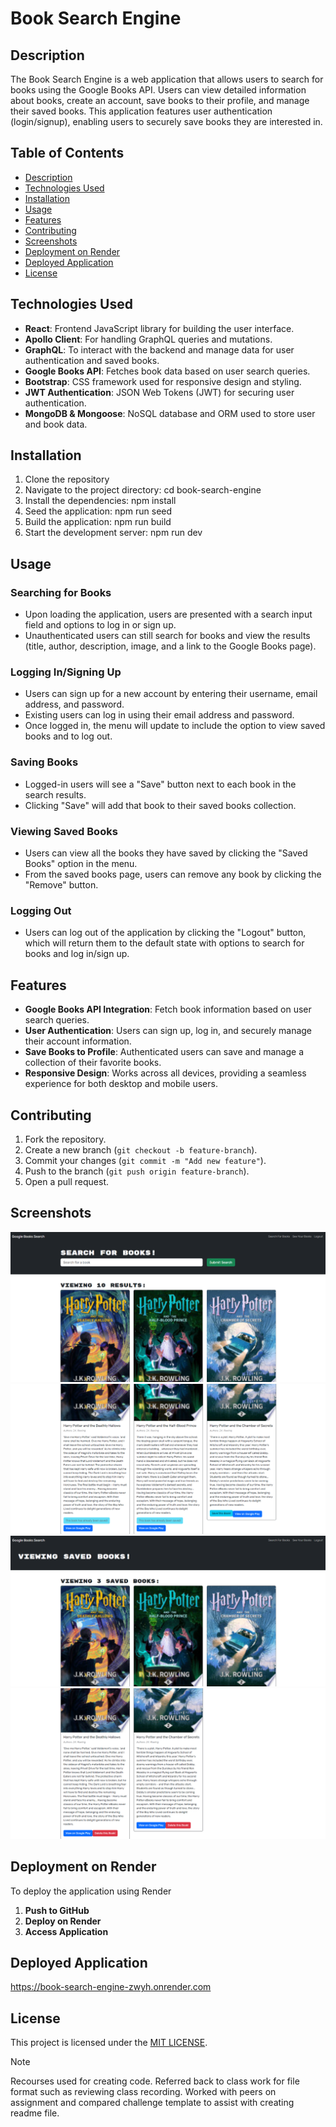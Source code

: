 # Book Search Engine

## Description

The Book Search Engine is a web application that allows users to search for books using the Google Books API. Users can view detailed information about books, create an account, save books to their profile, and manage their saved books. This application features user authentication (login/signup), enabling users to securely save books they are interested in.

## Table of Contents

- [Description](#description)
- [Technologies Used](#technologies-used)
- [Installation](#installation)
- [Usage](#usage)
- [Features](#features)
- [Contributing](#contributing)
- [Screenshots](#screenshots)
- [Deployment on Render](#deployment-on-render)
- [Deployed Application](#deployed-application)
- [License](#license)

## Technologies Used

- **React**: Frontend JavaScript library for building the user interface.
- **Apollo Client**: For handling GraphQL queries and mutations.
- **GraphQL**: To interact with the backend and manage data for user authentication and saved books.
- **Google Books API**: Fetches book data based on user search queries.
- **Bootstrap**: CSS framework used for responsive design and styling.
- **JWT Authentication**: JSON Web Tokens (JWT) for securing user authentication.
- **MongoDB & Mongoose**: NoSQL database and ORM used to store user and book data.

## Installation

1. Clone the repository
2. Navigate to the project directory: cd book-search-engine
3. Install the dependencies: npm install
4. Seed the application: npm run seed
5. Build the application: npm run build
6. Start the development server: npm run dev

## Usage

### Searching for Books

- Upon loading the application, users are presented with a search input field and options to log in or sign up.
- Unauthenticated users can still search for books and view the results (title, author, description, image, and a link to the Google Books page).

### Logging In/Signing Up

- Users can sign up for a new account by entering their username, email address, and password.
- Existing users can log in using their email address and password.
- Once logged in, the menu will update to include the option to view saved books and to log out.

### Saving Books

- Logged-in users will see a "Save" button next to each book in the search results.
- Clicking "Save" will add that book to their saved books collection.

### Viewing Saved Books

- Users can view all the books they have saved by clicking the "Saved Books" option in the menu.
- From the saved books page, users can remove any book by clicking the "Remove" button.

### Logging Out

- Users can log out of the application by clicking the "Logout" button, which will return them to the default state with options to search for books and log in/sign up.

## Features

- **Google Books API Integration**: Fetch book information based on user search queries.
- **User Authentication**: Users can sign up, log in, and securely manage their account information.
- **Save Books to Profile**: Authenticated users can save and manage a collection of their favorite books.
- **Responsive Design**: Works across all devices, providing a seamless experience for both desktop and mobile users.

## Contributing

1. Fork the repository.
2. Create a new branch (`git checkout -b feature-branch`).
3. Commit your changes (`git commit -m "Add new feature"`).
4. Push to the branch (`git push origin feature-branch`).
5. Open a pull request.

## Screenshots

![Book-Search-Engine/images/Book Search Engine1.png](<images/Book Search Engine1.png>)
![Book-Search-Engine\images\Book Search Engine2.png ](<images/Book Search Engine2.png>)
![Book-Search-Engine/images/Book Search Engine3.png](<images/Book Search Engine3.png>)
![Book-Search-Engine/images/Book Search Engine4.png](<images/Book Search Engine4.png>)

## Deployment on Render

To deploy the application using Render

1. **Push to GitHub**
2. **Deploy on Render**
3. **Access Application**

## Deployed Application

https://book-search-engine-zwyh.onrender.com 

## License

This project is licensed under the [MIT LICENSE](LICENSE).

> [!NOTE]  
> Recourses used for creating code. Referred back to class work for file format such as reviewing class recording. Worked with peers on assignment and compared challenge template to assist with creating readme file.
